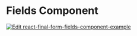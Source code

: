 # Fields Component

[![Edit react-final-form-fields-component-example](https://codesandbox.io/static/img/play-codesandbox.svg)](https://codesandbox.io/s/pyrwplknom)
